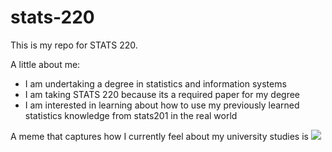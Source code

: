 # stats-220

This is my repo for STATS 220. 

A little about me:

- I am undertaking a degree in statistics and information systems
- I am taking STATS 220 because its a required paper for my degree
- I am interested in learning about how to use my previously learned statistics knowledge from stats201 in the real world

A meme that captures how I currently feel about my university studies is 
![](https://c.tenor.com/8druEACXtX8AAAAd/tenor.gif)
